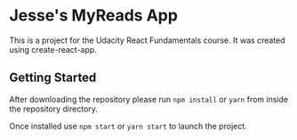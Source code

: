 # Jesse's MyReads App

This is a project for the Udacity React Fundamentals course. It was created using create-react-app.

## Getting Started

After downloading the repository please run `npm install` or `yarn` from inside the repository directory.

Once installed use `npm start` or `yarn start` to launch the project.

